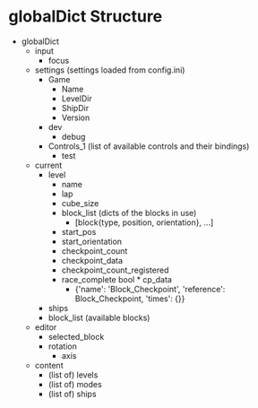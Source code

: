 # globalDict Structure


* globalDict
  + input
    - focus
  + settings (settings loaded from config.ini)
    - Game
      * Name
      * LevelDir
      * ShipDir
      * Version
    - dev
      * debug
    - Controls_1 (list of available controls and their bindings)
      * test
  + current
    - level
      * name
      * lap
      * cube_size
      * block_list (dicts of the blocks in use)
        + [block{type, position, orientation}, ...]
      * start_pos
      * start_orientation
      * checkpoint_count
      * checkpoint_data
      * checkpoint_count_registered
      * race_complete bool
			* cp_data
        + {'name': 'Block_Checkpoint', 'reference': Block_Checkpoint, 'times': {}}
    - ships
    - block_list (available blocks)
  + editor
    - selected_block
    - rotation
      * axis
  + content
    - (list of) levels
    - (list of) modes
    - (list of) ships
